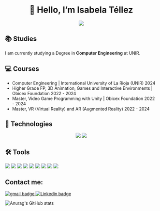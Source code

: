 <div align="center">
<h1 align="center">👋 Hello, I’m Isabela Téllez </h1>
</div>

<p align="center">
<img src="https://cdna.artstation.com/p/assets/images/images/066/835/716/large/safira-dragon-gxaura.jpg?1693903686"/>
</p>

## 	:books: Studies
I am currently studying a Degree in **Computer Engineering** at UNIR.

## 	:computer: Courses
- Computer Engineering | International University of La Rioja (UNIR) 2024
- Higher Grade FP, 3D Animation, Games and Interactive Environments | Obicex Foundation 2022 - 2024
- Master, Video Game Programming with Unity | Obicex Foundation 2022 - 2024
- Master, VR (Virtual Reality) and AR (Augmented Reality) 2022 - 2024

## :rocket: Technologies
<div align="center">
<img src="https://img.shields.io/badge/Unity-000000?style=for-the-badge&logo=unity&logoColor=white">
<img src="https://img.shields.io/badge/Adobe-DB0000?style=for-the-badge&logo=adobe&logoColor=white">
</div>

## :hammer_and_wrench: Tools
<div>
<img src="https://img.shields.io/badge/VSCode-0078D4?style=for-the-badge&logo=microsoftvisualtudio&logoColor=white">
<img src="https://img.shields.io/badge/3dsMax-0979B0?style=for-the-badge&logo=autodesk3dsmax&logoColor=white">
<img src="https://img.shields.io/badge/AdobePhotoshop-151E3D?style=for-the-badge&logo=adobephotoshop&logoColor=00CDFF">
<img src="https://img.shields.io/badge/AdobeAfterEffects-805AE7?style=for-the-badge&logo=adobeaftereffects&logoColor=340454">
<img src="https://img.shields.io/badge/AdobeIllustrator-341100?style=for-the-badge&logo=adobeillustrator&logoColor=yellow">
<img src="https://img.shields.io/badge/AdobePremierePro-805AE7?style=for-the-badge&logo=adobepremierepro&logoColor=340454">
<img src="https://img.shields.io/badge/AdobeSubstance3D-203500?style=for-the-badge&logo=adobesubstance3dpainter&logoColor=7ff233">
<img src="https://img.shields.io/badge/AdobeAnimate-805AE7?style=for-the-badge&logo=adobeanimate&logoColor=340454">
<img src="https://img.shields.io/badge/GitHub-100000?style=for-the-badge&logo=github&logoColor=white">
</div>

## Contact me: 
<div>
<a href="mailto:isatepo01@gmail.com" target="blank"> 
<img src="https://img.shields.io/badge/Gmail-D14836?style=for-the-badge&logo=gmail&logoColor=white" alt="gmail badge"/> </a>

<a href="https://www.linkedin.com/in/isabela-t-1241b2321/" target="blank"> 
<img src="https://img.shields.io/badge/LinkedIn-0077B5?style=for-the-badge&logo=linkedin&logoColor=white" alt="Linkedin badge"/> </a>

![Anurag's GitHub stats](https://github-readme-stats.vercel.app/api?username=Isabela-Tellez&show_icons=true&theme=radical)
